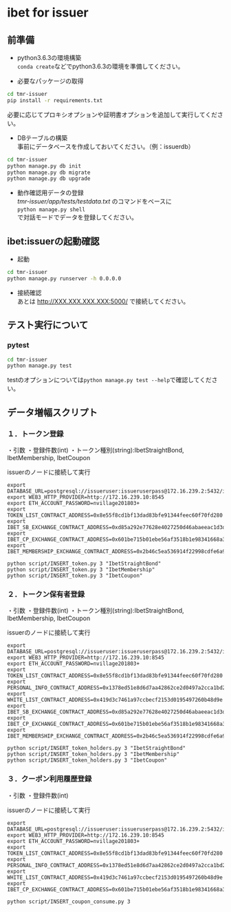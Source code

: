 # ibet for issuer

## 前準備
- python3.6.3の環境構築  
`conda create`などでpython3.6.3の環境を準備してください。

- 必要なパッケージの取得  
```bash
cd tmr-issuer
pip install -r requirements.txt
```
必要に応じてプロキシオプションや証明書オプションを追加して実行してください。

- DBテーブルの構築  
事前にデータベースを作成しておいてください。（例：issuerdb）

```bash
cd tmr-issuer
python manage.py db init
python manage.py db migrate
python manage.py db upgrade
```
- 動作確認用データの登録  
*tmr-issuer/app/tests/testdata.txt* のコマンドをベースに  
`python manage.py shell`  
で対話モードでデータを登録してください。

## ibet:issuerの起動確認
- 起動

```bash
cd tmr-issuer
python manage.py runserver -h 0.0.0.0
```
- 接続確認  
あとは http://XXX.XXX.XXX.XXX:5000/ で接続してください。

## テスト実行について
### pytest

```bash
cd tmr-issuer
python manage.py test
```

testのオプションについては`python manage.py test --help`で確認してください。

## データ増幅スクリプト
### １．トークン登録
・引数
・登録件数(int)
・トークン種別(string):IbetStraightBond, IbetMembership, IbetCoupon

issuerのノードに接続して実行

```
export DATABASE_URL=postgresql://issueruser:issueruserpass@172.16.239.2:5432/issuerdb
export WEB3_HTTP_PROVIDER=http://172.16.239.10:8545
export ETH_ACCOUNT_PASSWORD=nvillage201803+
export TOKEN_LIST_CONTRACT_ADDRESS=0x8e55f8cd1bf13dad83bfe91344feec60f70fd280
export IBET_SB_EXCHANGE_CONTRACT_ADDRESS=0xd85a292e77628e4027250d46abaeeac1d3d192b5
export IBET_CP_EXCHANGE_CONTRACT_ADDRESS=0x601be715b01ebe56af3518b1e98341668a35798e
export IBET_MEMBERSHIP_EXCHANGE_CONTRACT_ADDRESS=0x2b46c5ea536914f22998cdfe6a9bbf2d63e6e6b1

python script/INSERT_token.py 3 "IbetStraightBond"
python script/INSERT_token.py 3 "IbetMembership"
python script/INSERT_token.py 3 "IbetCoupon"
```

### ２．トークン保有者登録
・引数
・登録件数(int)
・トークン種別(string):IbetStraightBond, IbetMembership, IbetCoupon

issuerのノードに接続して実行

```
export DATABASE_URL=postgresql://issueruser:issueruserpass@172.16.239.2:5432/issuerdb
export WEB3_HTTP_PROVIDER=http://172.16.239.10:8545
export ETH_ACCOUNT_PASSWORD=nvillage201803+
export TOKEN_LIST_CONTRACT_ADDRESS=0x8e55f8cd1bf13dad83bfe91344feec60f70fd280
export PERSONAL_INFO_CONTRACT_ADDRESS=0x1378ed51e8d6d7aa42862ce2d0497a2cca1bd2ff
export WHITE_LIST_CONTRACT_ADDRESS=0x419d3c7461a97ccbecf2153d0195497260b48d9e
export IBET_SB_EXCHANGE_CONTRACT_ADDRESS=0xd85a292e77628e4027250d46abaeeac1d3d192b5
export IBET_CP_EXCHANGE_CONTRACT_ADDRESS=0x601be715b01ebe56af3518b1e98341668a35798e
export IBET_MEMBERSHIP_EXCHANGE_CONTRACT_ADDRESS=0x2b46c5ea536914f22998cdfe6a9bbf2d63e6e6b1

python script/INSERT_token_holders.py 3 "IbetStraightBond"
python script/INSERT_token_holders.py 3 "IbetMembership"
python script/INSERT_token_holders.py 3 "IbetCoupon"
```

### ３．クーポン利用履歴登録
・引数
・登録件数(int)

issuerのノードに接続して実行

```
export DATABASE_URL=postgresql://issueruser:issueruserpass@172.16.239.2:5432/issuerdb
export WEB3_HTTP_PROVIDER=http://172.16.239.10:8545
export ETH_ACCOUNT_PASSWORD=nvillage201803+
export TOKEN_LIST_CONTRACT_ADDRESS=0x8e55f8cd1bf13dad83bfe91344feec60f70fd280
export PERSONAL_INFO_CONTRACT_ADDRESS=0x1378ed51e8d6d7aa42862ce2d0497a2cca1bd2ff
export WHITE_LIST_CONTRACT_ADDRESS=0x419d3c7461a97ccbecf2153d0195497260b48d9e
export IBET_CP_EXCHANGE_CONTRACT_ADDRESS=0x601be715b01ebe56af3518b1e98341668a35798e

python script/INSERT_coupon_consume.py 3
```
